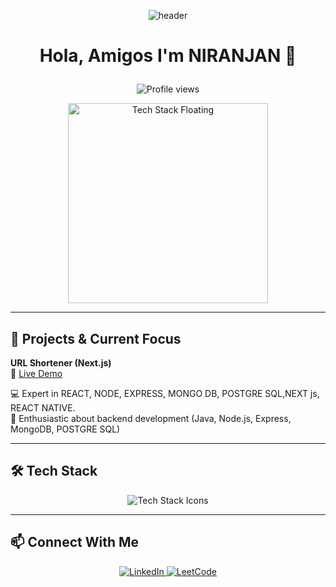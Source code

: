 <!-- Animated Header -->
<p align="center">
  <img src="https://capsule-render.vercel.app/api?type=waving&color=gradient&height=150&section=header&text=I'm%20STOIC&fontColor=FFFFFF&animation=fadeIn" alt="header"/>
</p>

# <p align="center">Hola, Amigos I'm NIRANJAN 👋</p>

<p align="center">
  <img src="https://komarev.com/ghpvc/?username=niranjan20rc&style=flat-square&color=blue" alt="Profile views"/>
</p>

<!-- Floating Tech GIF -->
<p align="center">
  <img src="./assets/tech.gif" alt="Tech Stack Floating" width="320"/>
</p>

---

## 🚀 Projects & Current Focus

**URL Shortener (Next.js)**  
🔗 [Live Demo](https://ns-url.vercel.app)

💻 Expert in  REACT, NODE, EXPRESS, MONGO DB, POSTGRE SQL,NEXT js, REACT NATIVE.  
🎯 Enthusiastic about backend development (Java, Node.js, Express, MongoDB, POSTGRE SQL)

---

## 🛠️ Tech Stack

<p align="center">
  <img src="https://skillicons.dev/icons?i=html,css,js,ts,react,reactnative,nodejs,express,mongodb,postgresql,nextjs,vercel&theme=light" alt="Tech Stack Icons"/>
</p>

---

## 📫 Connect With Me

<p align="center">
  <a href="https://www.linkedin.com/in/niranjan-cse/" target="_blank">
    <img src="https://img.shields.io/badge/LinkedIn-Connect-blue?logo=linkedin&style=for-the-badge" alt="LinkedIn"/>
  </a>
  <a href="https://leetcode.com/u/niranjancse2023/" target="_blank">
    <img src="https://img.shields.io/badge/LeetCode-Visit-orange?logo=leetcode&style=for-the-badge" alt="LeetCode"/>
  </a>
</p>
